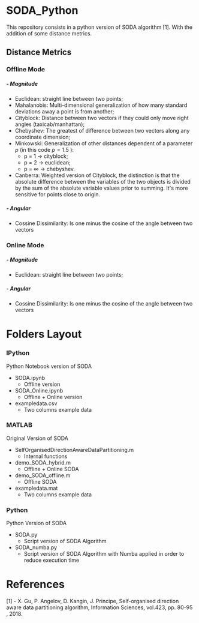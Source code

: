 # SODA_Python
This repository consists in a python version of SODA algorithm [1]. With the addition of some distance metrics.

##  Distance Metrics ##
### Offline Mode
##### - Magnitude
 - Euclidean: straight line between two points;
 - Mahalanobis: Multi-dimensional generalization of how many standard deviations away a point is from another;
 - Cityblock: Distance between two vectors if they could only move right angles (taxicab/manhattan);
 - Chebyshev: The greatest of difference between two vectors along any coordinate dimension;
 - Minkowski: Generalization of other distances dependent of a parameter $p$ (in this code $p=1.5$ ):
      - p = 1 $\rightarrow$ cityblock;
      - p = 2 $\rightarrow$ euclidean;
      - p = $\infty$ $\rightarrow$ chebyshev.
 - Canberra: Weighted version of Cityblock, the distinction is that the absolute difference between the variables of the two objects is divided by the sum of the absolute variable values prior to summing. It's more sensitive for points close to origin.
 
##### - Angular
 - Cossine Dissimilarity: Is one minus the cosine of the angle between two vectors
  
### Online Mode
##### - Magnitude
 - Euclidean: straight line between two points;
 
##### - Angular
 - Cossine Dissimilarity: Is one minus the cosine of the angle between two vectors

# Folders Layout

### IPython
Python Notebook version of SODA
 - SODA.ipynb 
      - Offline version
 - SODA_Online.ipynb
      - Offline + Online version
 - exampledata.csv
      - Two columns example data

### MATLAB
Original Version of SODA
 - SelfOrganisedDirectionAwareDataPartitioning.m
      - Internal functions
 - demo_SODA_hybrid.m
      - Offline + Online SODA
 - demo_SODA_offline.m
      - Offline SODA
 - exampledata.mat
      - Two columns example data

### Python
Python Version of SODA
 - SODA.py
      - Script version of SODA Algorithm
 - SODA_numba.py
      - Script version of SODA Algorithm with Numba applied in order to reduce execution time

# References
[1] - X. Gu, P. Angelov, D. Kangin, J. Principe, Self-organised direction aware data partitioning algorithm, Information Sciences, vol.423, pp. 80-95 , 2018.